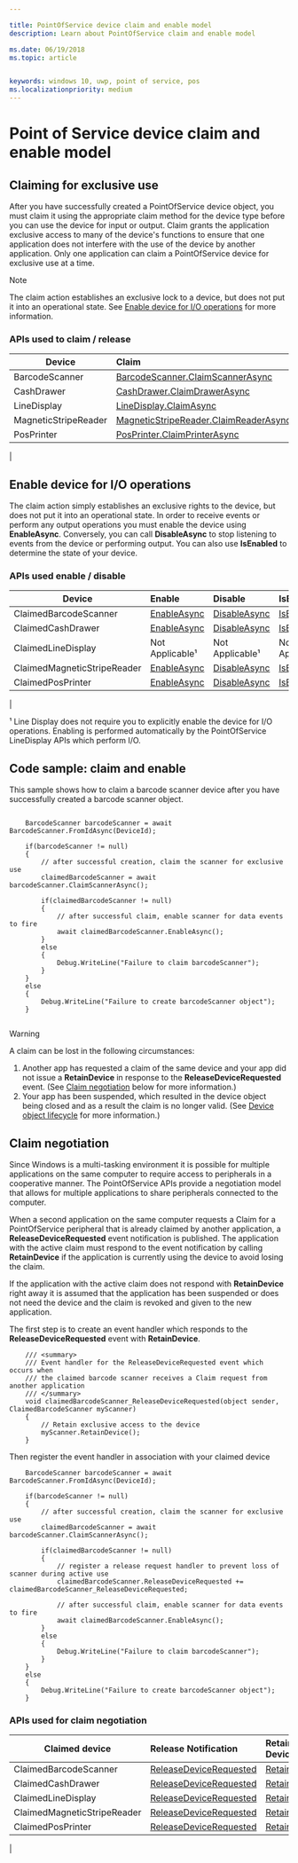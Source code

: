 ```yaml
---

title: PointOfService device claim and enable model
description: Learn about PointOfService claim and enable model

ms.date: 06/19/2018
ms.topic: article


keywords: windows 10, uwp, point of service, pos
ms.localizationpriority: medium
---
```


# Point of Service device claim and enable model

## Claiming for exclusive use

After you have successfully created a PointOfService device object, you must claim it using the appropriate claim method for the device type before you can use the device for input or output.  Claim grants the application exclusive access to many of the device's functions to ensure that one application does not interfere with the use of the device by another application.  Only one application can claim a PointOfService device for exclusive use at a time. 

> [!Note]
> The claim action establishes an exclusive lock to a device, but does not put it into an operational state.  See [Enable device for I/O operations](#Enable-device-for-I/O-operations) for more information.

### APIs used to claim / release

|Device|Claim | Release | 
|-|:-|:-|
|BarcodeScanner | [BarcodeScanner.ClaimScannerAsync](https://docs.microsoft.com/uwp/api/windows.devices.pointofservice.barcodescanner.claimscannerasync) | [ClaimedBarcodeScanner.Close](https://docs.microsoft.com/uwp/api/windows.devices.pointofservice.claimedbarcodescanner.close) |
|CashDrawer | [CashDrawer.ClaimDrawerAsync](https://docs.microsoft.com/uwp/api/windows.devices.pointofservice.cashdrawer.claimdrawerasync) | [ClaimedCashDrawer.Close](https://docs.microsoft.com/uwp/api/windows.devices.pointofservice.claimedcashdrawer.close) | 
|LineDisplay | [LineDisplay.ClaimAsync](https://docs.microsoft.com/uwp/api/windows.devices.pointofservice.linedisplay.claimasync) |  [ClaimedineDisplay.Close](https://docs.microsoft.com/uwp/api/windows.devices.pointofservice.claimedlinedisplay.close) | 
|MagneticStripeReader | [MagneticStripeReader.ClaimReaderAsync](https://docs.microsoft.com/uwp/api/windows.devices.pointofservice.magneticstripereader.claimreaderasync) |  [ClaimedMagneticStripeReader.Close](https://docs.microsoft.com/uwp/api/windows.devices.pointofservice.claimedmagneticstripereader.close) | 
|PosPrinter | [PosPrinter.ClaimPrinterAsync](https://docs.microsoft.com/uwp/api/windows.devices.pointofservice.posprinter.claimprinterasync) |  [ClaimedPosPrinter.Close](https://docs.microsoft.com/uwp/api/windows.devices.pointofservice.claimedposprinter.close) | 
 | 

## Enable device for I/O operations

The claim action simply establishes an exclusive rights to the device, but does not put it into an operational state.  In order to receive events or perform any output operations you must enable the device using **EnableAsync**.  Conversely, you can call **DisableAsync** to stop listening to events from the device or performing output.  You can also use **IsEnabled** to determine the state of your device.

### APIs used enable / disable

| Device | Enable | Disable | IsEnabled? |
|-|:-|:-|:-|
|ClaimedBarcodeScanner | [EnableAsync](https://docs.microsoft.com/uwp/api/windows.devices.pointofservice.claimedbarcodescanner.enableasync) | [DisableAsync](https://docs.microsoft.com/uwp/api/windows.devices.pointofservice.claimedbarcodescanner.disableasync) | [IsEnabled](https://docs.microsoft.com/uwp/api/windows.devices.pointofservice.claimedbarcodescanner.isenabled) | 
|ClaimedCashDrawer | [EnableAsync](https://docs.microsoft.com/uwp/api/windows.devices.pointofservice.claimedcashdrawer.enableasync) | [DisableAsync](https://docs.microsoft.com/uwp/api/windows.devices.pointofservice.claimedcashdrawer.disableasync) | [IsEnabled](https://docs.microsoft.com/uwp/api/windows.devices.pointofservice.claimedcashdrawer.isenabled) |
|ClaimedLineDisplay | Not Applicable¹ | Not Applicable¹ | Not Applicable¹ | 
|ClaimedMagneticStripeReader | [EnableAsync](https://docs.microsoft.com/uwp/api/windows.devices.pointofservice.claimedmagneticstripereader.enableasync) | [DisableAsync](https://docs.microsoft.com/uwp/api/windows.devices.pointofservice.claimedmagneticstripereader.disableasync) | [IsEnabled](https://docs.microsoft.com/uwp/api/windows.devices.pointofservice.claimedmagneticstripereader.isenabled) |  
|ClaimedPosPrinter | [EnableAsync](https://docs.microsoft.com/uwp/api/windows.devices.pointofservice.claimedposprinter.enableasync) | [DisableAsync](https://docs.microsoft.com/uwp/api/windows.devices.pointofservice.claimedposprinter.disableasyc) | [IsEnabled](https://docs.microsoft.com/uwp/api/windows.devices.pointofservice.claimedposprinter.isenabled) |
|

¹ Line Display does not require you to explicitly enable the device for I/O operations.  Enabling is performed automatically by the PointOfService LineDisplay APIs which perform I/O.

## Code sample: claim and enable

This sample shows how to claim a barcode scanner device after you have successfully created a barcode scanner object.

```Csharp

    BarcodeScanner barcodeScanner = await BarcodeScanner.FromIdAsync(DeviceId);

    if(barcodeScanner != null)
    {
        // after successful creation, claim the scanner for exclusive use 
        claimedBarcodeScanner = await barcodeScanner.ClaimScannerAsync();

        if(claimedBarcodeScanner != null)
        {
            // after successful claim, enable scanner for data events to fire
            await claimedBarcodeScanner.EnableAsync();
        }
        else
        {
            Debug.WriteLine("Failure to claim barcodeScanner");
        }
    }
    else
    {
        Debug.WriteLine("Failure to create barcodeScanner object");
    }
    
```

> [!Warning]
> A claim can be lost in the following circumstances:
> 1. Another app has requested a claim of the same device and your app did not issue a **RetainDevice** in response to the **ReleaseDeviceRequested** event.  (See [Claim negotiation](#Claim-negotiation) below for more information.)
> 2. Your app has been suspended, which resulted in the device object being closed and as a result the claim is no longer valid. (See [Device object lifecycle](pos-basics-deviceobject.md#device-object-lifecycle) for more information.)


## Claim negotiation

Since Windows is a multi-tasking environment it is possible for multiple applications on the same computer to require access to peripherals in a cooperative manner.  The PointOfService APIs provide a negotiation model that allows for multiple applications to share peripherals connected to the computer.

When a second application on the same computer requests a Claim for a PointOfService peripheral that is already claimed by another application, a **ReleaseDeviceRequested** event notification is published. The application with the active claim must respond to the event notification by calling **RetainDevice** if the application is currently using the device to avoid losing the claim. 

If the application with the active claim does not respond with **RetainDevice** right away it is assumed that the application has been suspended or does not need the device and the claim is revoked and given to the new application. 

The first step is to create an event handler which responds to the **ReleaseDeviceRequested** event with **RetainDevice**.  

```Csharp
    /// <summary>
    /// Event handler for the ReleaseDeviceRequested event which occurs when 
    /// the claimed barcode scanner receives a Claim request from another application
    /// </summary>
    void claimedBarcodeScanner_ReleaseDeviceRequested(object sender, ClaimedBarcodeScanner myScanner)
    {
        // Retain exclusive access to the device
        myScanner.RetainDevice();
    }
```

Then register the event handler in association with your claimed device

```Csharp
    BarcodeScanner barcodeScanner = await BarcodeScanner.FromIdAsync(DeviceId);

    if(barcodeScanner != null)
    {
        // after successful creation, claim the scanner for exclusive use 
        claimedBarcodeScanner = await barcodeScanner.ClaimScannerAsync();

        if(claimedBarcodeScanner != null)
        {
            // register a release request handler to prevent loss of scanner during active use
            claimedBarcodeScanner.ReleaseDeviceRequested += claimedBarcodeScanner_ReleaseDeviceRequested;

            // after successful claim, enable scanner for data events to fire
            await claimedBarcodeScanner.EnableAsync();          
        }
        else
        {
            Debug.WriteLine("Failure to claim barcodeScanner");
        }
    }
    else
    {
        Debug.WriteLine("Failure to create barcodeScanner object");
    }
```



### APIs used for claim negotiation

|Claimed device|Release Notification| Retain Device |
|-|:-|:-|
|ClaimedBarcodeScanner | [ReleaseDeviceRequested](https://docs.microsoft.com/uwp/api/windows.devices.pointofservice.claimedbarcodescanner.releasedevicerequested) | [RetainDevice](https://docs.microsoft.com/uwp/api/windows.devices.pointofservice.claimedbarcodescanner.retaindevice)
|ClaimedCashDrawer | [ReleaseDeviceRequested](https://docs.microsoft.com/uwp/api/windows.devices.pointofservice.claimedcashdrawer.releasedevicerequested) | [RetainDevice](https://docs.microsoft.com/uwp/api/windows.devices.pointofservice.claimedcashdrawer.retaindevice)
|ClaimedLineDisplay | [ReleaseDeviceRequested](https://docs.microsoft.com/uwp/api/windows.devices.pointofservice.claimedlinedisplay.releasedevicerequested) | [RetainDevice](https://docs.microsoft.com/uwp/api/windows.devices.pointofservice.claimedlinedisplay.retaindevice)
|ClaimedMagneticStripeReader | [ReleaseDeviceRequested](https://docs.microsoft.com/uwp/api/windows.devices.pointofservice.claimedmagneticstripereader.releasedevicerequested) | [RetainDevice](https://docs.microsoft.com/uwp/api/windows.devices.pointofservice.claimedlinedisplay.retaindevice)
|ClaimedPosPrinter | [ReleaseDeviceRequested](https://docs.microsoft.com/uwp/api/windows.devices.pointofservice.claimedposprinter.releasedevicerequested) | [RetainDevice](https://docs.microsoft.com/uwp/api/windows.devices.pointofservice.claimedposprinter.retaindevice)
|
